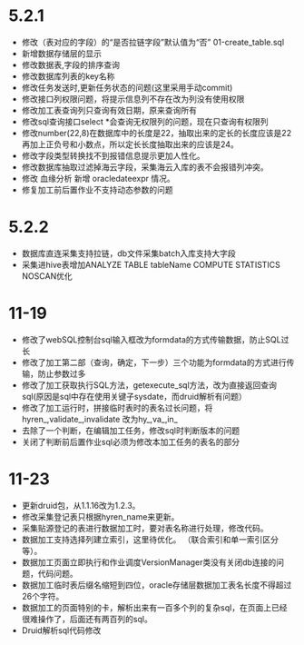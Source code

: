 # 5.2.1
- 修改（表对应的字段）的“是否拉链字段”默认值为“否” 01-create_table.sql
- 新增数据存储层的显示
- 修改数据表,字段的排序查询
- 修改数据库列表的key名称
- 修改任务发送时,更新任务状态的问题(这里采用手动commit)
- 修改接口列权限问题，将提示信息列不存在改为列没有使用权限
- 修改加工表查询列只查询有效日期，原来查询所有
- 修改sql查询接口select *会查询无权限列的问题，现在只查询有权限列
- 修改number(22,8)在数据库中的长度是22，抽取出来的定长的长度应该是22再加上正负号和小数点，所以定长长度抽取出来的应该是24。
- 修改字段类型转换找不到报错信息提示更加人性化。
- 修改数据库抽取过滤掉海云字段，采集海云入库的表不会报错列冲突。
- 修改 血缘分析 新增 oracledateexpr 情况。
- 修复加工前后置作业不支持动态参数的问题
# 5.2.2
- 数据库直连采集支持拉链，db文件采集batch入库支持大字段
- 采集进hive表增加ANALYZE TABLE tableName COMPUTE STATISTICS NOSCAN优化
# 11-19
- 修改了webSQL控制台sql输入框改为formdata的方式传输数据，防止SQL过长
- 修改了加工第二部（查询，确定，下一步）三个功能为formdata的方式进行传输，防止参数过多
- 修改了加工获取执行SQL方法，getexecute_sql方法，改为直接返回查询sql(原因是sql中存在使用关键子sysdate，而druid解析有问题）
- 修改了加工运行时，拼接临时表时的表名过长问题，将hyren_,validate_,invalidate 改为hy_,va_,in_
- 去除了一个判断，在编辑加工任务，修改sql时判断版本的问题
- 关闭了判断前后置作业sql必须为修改本加工任务的表名的部分
# 11-23
- 更新druid包，从1.1.16改为1.2.3。
- 修改采集登记表只根据hyren_name来更新。
- 采集贴源登记的表进行数据加工时，要对表名称进行处理，修改代码。
- 数据加工支持选择列建立索引，这里待优化。 （联合索引和单一索引区分等）。
- 数据加工页面立即执行和作业调度VersionManager类没有关闭db连接的问题，代码问题。
- 数据加工临时表后缀名缩短到四位，oracle存储层数据加工表名长度不得超过26个字符。
- 数据加工的页面特别的卡，解析出来有一百多个列的复杂sql，在页面上已经很难操作了，后面还有两百列的sql。
- Druid解析sql代码修改

